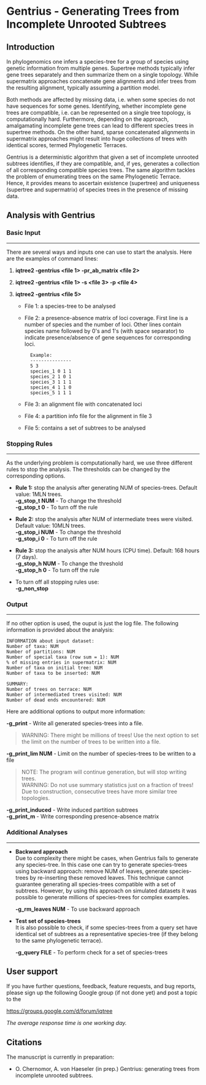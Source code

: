 Gentrius - Generating Trees from Incomplete Unrooted Subtrees
=======

Introduction
------------
In phylogenomics one infers a species-tree for a group of species using genetic information from multiple genes. Supertree methods typically infer gene trees separately and then summarize them on a single topology. While supermatrix approaches concatenate gene alignments and infer trees from the resulting alignment, typically assuming a partition model.

Both methods are affected by missing data, i.e. when some species do not have sequences for some genes. Identifying, whether incomplete gene trees are compatible, i.e. can be represented on a single tree topology, is computationally hard. Furthermore, depending on the approach, amalgamating incomplete gene trees can lead to different species trees in supertree methods. On the other hand, sparse concatenated alignments in supermatrix approaches might result into huge collections of trees with identical scores, termed Phylogenetic Terraces.

Gentrius is a deterministic algorithm that given a set of incomplete unrooted subtrees identifies, if they are compatible, and, if yes, generates a collection of all corresponding compatible species trees. The same algorithm tackles the problem of enumerating trees on the same Phylogenetic Terrace. Hence, it provides means to ascertain existence (supertree) and uniqueness (supertree and supermatrix) of species trees in the presence of missing data.


Analysis with Gentrius
-----------------------
### Basic Input
-----
There are several ways and inputs one can use to start the analysis. Here are the examples of command lines:

1.  __iqtree2 -gentrius <file 1> -pr_ab_matrix <file 2>__
2.  __iqtree2 -gentrius <file 1> -s <file 3> -p <file 4>__
3.  __iqtree2 -gentrius <file 5>__

    - File 1: a species-tree to be analysed

    - File 2: a presence-absence matrix of loci coverage. First line is a number of species and the number of loci. Other lines contain species name followed by 0's and 1's (with space separator) to indicate presence/absence of gene sequences for corresponding loci. 

            Example: 
            ---------------
            5 3  
            species_1 0 1 1  
            species_2 1 0 1  
            species_3 1 1 1  
            species_4 1 1 0  
            species_5 1 1 1  

    - File 3: an alignment file with concatenated loci
    - File 4: a partition info file for the alignment in file 3
    - File 5: contains a set of subtrees to be analysed

### Stopping Rules
-----
As the underlying problem is computationally hard, we use three different rules to stop the analysis. The thresholds can be changed by the corresponding options.

- __Rule 1:__ stop the analysis after generating NUM of species-trees. Default value: 1MLN trees.   
         __-g_stop_t NUM__  - To change the threshold  
         __-g_stop_t 0__  - To turn off the rule  

- __Rule 2:__ stop the analysis after NUM of intermediate trees were visited. Default value: 10MLN trees.       
         __-g_stop_i NUM__  - To change the threshold  
         __-g_stop_i 0__  - To turn off the rule  

- __Rule 3:__ stop the analysis after NUM hours (CPU time). Default: 168 hours (7 days).   
         __-g_stop_h NUM__  - To change the threshold  
         __-g_stop_h 0__  - To turn off the rule  

- To turn off all stopping rules use:  
         __-g_non_stop__ 


### Output
-----
If no other option is used, the ouput is just the log file. The following information is provided about the analysis:

    INFORMATION about input dataset:  
    Number of taxa: NUM  
    Number of partitions: NUM  
    Number of special taxa (row sum = 1): NUM  
    % of missing entries in supermatrix: NUM  
    Number of taxa on initial tree: NUM  
    Number of taxa to be inserted: NUM  

    SUMMARY:  
    Number of trees on terrace: NUM  
    Number of intermediated trees visited: NUM  
    Number of dead ends encountered: NUM  


Here are additional options to output more information:

__-g_print__    - Write all generated species-trees into a file.  
>WARNING: There might be millions of trees! Use the next option to set the limit on the number of trees to be written into a file.  

__-g_print_lim NUM__  - Limit on the number of species-trees to be written to a file  
>NOTE: The program will continue generation, but will stop writing trees.  
>WARNING: Do not use summary statistics just on a fraction of trees! Due to construction, consecutive trees have more similar tree topologies.  

__-g_print_induced__  - Write induced partition subtrees  
__-g_print_m__ - Write corresponding presence-absence matrix  


### Additional Analyses
-----

* __Backward approach__   
Due to complexity there might be cases, when Gentrius fails to generate any species-tree. In this case one can try to generate species-trees using backward approach: remove NUM of leaves, generate species-trees by re-inserting these removed leaves. This technique cannot guarantee generating all species-trees compatible with a set of subtrees. However, by using this approach on simulated datasets it was possible to generate millions of species-trees for complex examples.

    __-g_rm_leaves NUM__   - To use backward approach

* __Test set of species-trees__   
It is also possible to check, if some species-trees from a query set have identical set of subtrees as a representative species-tree (if they belong to the same phylogenetic terrace). 

    __-g_query FILE__  - To perform check for a set of species-trees


User support
------------
If you have further questions, feedback, feature requests, and bug reports, please sign up the following Google group (if not done yet) and post a topic to the 

<https://groups.google.com/d/forum/iqtree>

_The average response time is one working day._

Citations
---------

The manuscript is currently in preparation:
* O. Chernomor, A. von Haeseler (in prep.) Gentrius: generating trees from incomplete unrooted subtrees.
